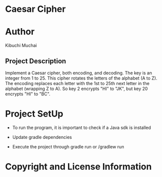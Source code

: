 # Caesar Cipher

# Author

Kibuchi Muchai

## Project Description

Implement a Caesar cipher, both encoding, and decoding.
The key is an integer from 1 to 25. This cipher rotates the letters of the alphabet (A to Z).
The encoding replaces each letter with the 1st to 25th next letter in the alphabet (wrapping Z to A).
So key 2 encrypts "HI" to "JK", but key 20 encrypts "HI" to "BC".

# Project SetUp

- To run the program, it is important to check if a Java sdk is installed

- Update gradle dependencies

- Execute the project through gradle run or /gradlew run

# Copyright and License Information




